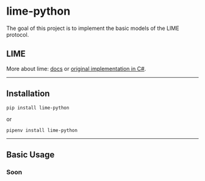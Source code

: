 # lime-python

The goal of this project is to implement the basic models of the LIME protocol.

## LIME

More about lime: [docs](https://limeprotocol.org/) or [original implementation in C#](https://github.com/takenet/lime-csharp).

---

## Installation

`pip install lime-python`

or

`pipenv install lime-python`

---

## Basic Usage

### Soon